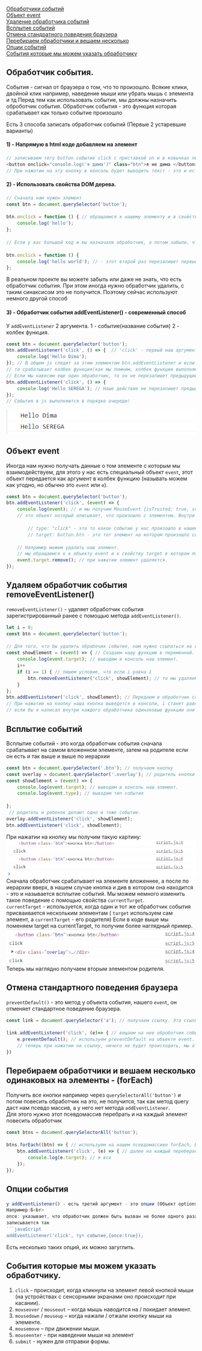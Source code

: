 [Обработчики событий](#EventHandler)<br>
[Объект event](#event)<br>
[Удаление обработчика событий](#remove)<br>
[Всплытие событий](#BubblingEvents)<br>
[Отмена стандратного поведения браузера](#preventDefault)<br>
[Перебираем обработчики и вешаем несколько](#forEach)<br>
[Опции событий](#options)<br>
[События которые мы можем указать обработчику](#allEvent)<br>


## <a name="EventHandler"> Обработчик события. </a>
События - сигнал от браузера о том, что то произошло.
Всякие клики, двойной клик например, наведение мыши или убрать мышь с элемента и тд
Перед тем как использовать событие, мы должны назначить оброботчик события.
Обработчик события  - это функция которая срабатывает как только событие произошло

Есть 3 способа записать обработчик событий (Первые 2 устаревшие варианты)
#### 1) - Напрямую в html коде добавляем на элемент
```javaScript
// записываем тегу button событие click с приставкой on и в ковычках пишем js код.
<button onclick="console.log('я дима')" class="btn">я не дима </button>
// При нажатии на эту кнопку в консоль будет выводить текст - это и есть наш обработчик
```
#### 2) - Использовать свойства DOM дерева. 
```javaScript
// Сначала нам нужен элемент
const btn = document.querySelector('button');

btn.onclick = function () { // обращаемся к нашему элементу и в свойство onclick записываем функцию
    console.log('hello');
};

// Если у вас большой код и вы назначали обработчик, а потом забыли, что взаимодействовали с этим элементом и назначали обработчик еще раз:

btn.onclick = function () {
    console.log('hello world'); // - этот второй раз перезапишет первый обработчик и вы просто потеряете функционал
};
```
В реальном проекте вы можете забыть или даже не знать, что есть обработчик события. При этом иногда нужно обработчик удалить, с таким синаксисом это не получится. Поэтому сейчас используют немного другой способ<br>

#### 3) - Обработчик события addEventListener() - современный способ
У `addEventListener` 2 аргумента. 1 - событие(название события)  2 - колбек функция.  
```javaScript
const btn = document.querySelector('button');
btn.addEventListener('click', () => {  // 'click' - первый наш аргумент, событие клика мыши. 
    console.log('Hello Dima');
}); // В общем js следит за этим элементом btn.addEventListener и если произошло событие нами написанное
// то срабатывает колбек функция(как мы помним, колбек функции выполняются строго за другими) в нашем случае после события. 
// Если мы навесим еще один обработчик, то он не перезапишет предыдущий.
btn.addEventListener('click', () => {
    console.log('Hello SEREGA'); // Наше действие не перезапишет предыдущее, они сработают по порядку
});
// События в js выполняются в порядке очереди!
```
![hello serega and dima](https://github.com/Aquariids/Js-Ts-React-etc../blob/main/JavaScript/img/%D0%91%D0%B5%D0%B7%D1%8B%D0%BC%D1%8F%D0%BD%D0%BD%D1%8B%D0%B9.png)<br>
## <a name="event"> Объект event </a>
Иногда нам нужно получать данные о том элементе с которым мы взаимодействуем, для этого у нас есть специальный объект `event`, этот объект передается как аргумент в колбек функцию (называть можем как угодно, но обычно это `event` или `e`).
```javaScript
const btn = document.querySelector('button');
btn.addEventListener('click', (event) => {
    console.log(event); // и мы получим MouseEvent {isTrusted: true, screenX: 360, screenY: 697, clientX: 196, clientY: 511, …}
    // это объект который описывает, что произошло с элементом. Внутри очень много всего, но самые важные свойства это: 

        // type: "click" - это то какое событие у нас произошло в нашем случае это клик
        // target: button.btn - это тот элемент на котором произошло событие
    
    // Например можем удалить наш элемент.
    // мы обращаемся к к объекту event и к свойству target в котором помещается элемент с которым мы взаимодействуем.
    event.target.remove(); // при нажатии элемент удаляется.
});
```                                                       
## <a name="remove"> Удаляем обработчик события removeEventListener() </a>
`removeEventListener()` - удаляет обработчик события зарегистрированный ранее с помощью метода `addEventListener()`.
```javaScript
let i = 0;
const btn = document.querySelector('button');

// Для того, что бы удалить обрабочик события, нам нужно ссылаться на одинаковые функции.
const showElement = (event) => { // Создаем нашу функцию в переменной.
    console.log(event.target); // выводим в консоль наш элемент.
    i++
    if (i == 1) { // пишем условие, что если i равна 1 
        btn.removeEventListener('click', showElement); // то мы удаляем наш обработчик события(ссылаемся на одну функцию)
    }
};
btn.addEventListener('click', showElement); // Передаем в обработчик ссылку на функцию вторым аргументом.
// При нажатии на кнопку наша кнопка выведется в консоли, i станет равна 1 и удалит обработчик, последующие нажатия уже не дадут никакого результата.
// если бы я написал внутри каждого обработчика одинаковые функции они бы не были равны, это все равно было бы два разных объекта, поэтому просто ссылаемся на одну функцию!
```
## <a name="BubblingEvents"> Всплытие событий </a>

Всплытие событий - это когда обработчик события сначала срабатывает на самом вложенном элементе, затем на родителе если он есть и так выше и выше по иерархии
```javaScript
const btn = document.querySelector('.btn'); // получаем кнопку
const overlay = document.querySelector('.overlay'); // родитель кнопки
const showElement = (event) => { 
    console.log(event.target); // выводим в консоль наш элемент.
    console.log(event.type); // выводим тип события

};
 // родитель и ребенок делают одно и тоже событие.
overlay.addEventListener('click', showElement);
btn.addEventListener('click', showElement);
```
При нажатии на кнопку мы получим такую картину:
![всплытие](https://github.com/Aquariids/Js-Ts-React-etc../blob/main/JavaScript/img/%D0%B2%D1%81%D0%BF%D0%BB%D1%8B%D1%82%D0%B8%D0%B5.png)<br>
Сначала обработчик срабатывает на элементе вложеннее, а после по иерархии вверх, в нашем случае кнопка и див в котором она находится - это и называется всплытие событий.
Мы можем немного изменить такое поведение с помощью свойства `currentTurget`.<br>
`currentTarget` -  используется, когда один и тот же обработчик события присваивается нескольким элементам ( `target` используем сам элемент, а `currentTarget` - его родителя)
Если в коде выше мы поменяем target на currentTarget, то получим более наглядный пример.
![всплытие два](https://github.com/Aquariids/Js-Ts-React-etc../blob/main/JavaScript/img/%D0%B2%D1%81%D0%BF%D0%BB%D1%8B%D1%82%D0%B8%D0%B5%20%D0%B4%D0%B2%D0%B0.png)<br>
Теперь мы наглядно получаем вторым элементом родителя.
 ## <a name="preventDefault"> Отмена стандартного поведения браузера </a>
`preventDefault()` - это метод у объекта события, нашего `event`, он отменяет стандартное поведение браузера.
```javaScript
const link = document.querySelector('a'); // получаем ссылку. Эта ссылка ведет на мой гитХаб

link.addEventListener('click', (e)=> { // вещаем на нее оброботчик события
    e.preventDefault(); // используем preventDefault на объекте event.
    // теперь при нажатии на ссылку, ничего не будет происходить, мы отменили стандартное поведение браузера.
})
```



## <a name='forEach'> Перебираем обработчики и вешаем несколько одинаковых на элементы - (forEach) </a>
Получить все кнопки например через `querySelectorAll('button')` и потом повесить обработчик на это, не получится, так как метод query даст нам
псевдо массив, а у него нет метода `addEventListener`.<br>
Для этого нужно этот псевдомассив перебрать и на каждый элемент повесить обработчик
```javaScript
const btns = document.querySelectorAll('button');

btns.forEach((btn) => { // используем на нашем псевдомассиве forEach, В первом аргументе как мы помним находится элемент который перебераем
    btn.addEventListener('click', (e) => { // далее на каждый перебераемый элемент мы вешаем обработчик событий
        console.log(e.target); // и все
    });
});

```
## <a name ="options"> Опции события </a>
```javaScript
у addEventListener() - есть третий аргумент - это опции (Объект options, который определяет характеристики объекта, прослушивающего событие)\
Например:Б<br>
once: указывает, что обработчик должен быть вызван не более одного раза после добавления.
записывается так 
```javaScript
addEventListener('click', тут событие,{once:true});
```
Есть несколько таких опций, их можно загуглить.

## <a name="allEvent"> События которые мы можем указать обработчику. </a>

1) `click` -  происходит, когда кликнули на элемент левой кнопкой мыши 
(на устройствах с сенсорными экранами оно происходит при касании).
2) `mouseover` / `mouseout` – когда мышь наводится на / покидает элемент.
3) `mousedown` / `mouseup` – когда нажали / отжали кнопку мыши на элементе.
4) `mousemove` – при движении мыши.
5) `mouseenter` - при наведении мыши на элемент
6) `submit` -  нужен для отправки формы.
